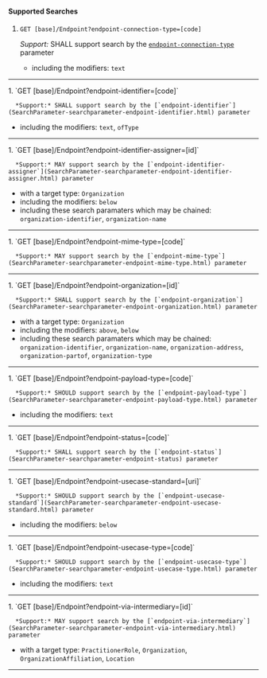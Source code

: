 #### Supported Searches

1. `GET [base]/Endpoint?endpoint-connection-type=[code]`

      *Support:* SHALL support search by the [`endpoint-connection-type`](SearchParameter-searchparameter-endpoint-connection-type.html) parameter  
   - including the modifiers:  `text`   
<hr />
1. `GET [base]/Endpoint?endpoint-identifier=[code]`

      *Support:* SHALL support search by the [`endpoint-identifier`](SearchParameter-searchparameter-endpoint-identifier.html) parameter  
   - including the modifiers:  `text`, `ofType`   
<hr />
1. `GET [base]/Endpoint?endpoint-identifier-assigner=[id]`

      *Support:* MAY support search by the [`endpoint-identifier-assigner`](SearchParameter-searchparameter-endpoint-identifier-assigner.html) parameter
   - with a target type:  `Organization`
   - including the modifiers:  `below`  
   - including these search paramaters which may be chained:  `organization-identifier`, `organization-name`
<hr />
1. `GET [base]/Endpoint?endpoint-mime-type=[code]`

      *Support:* MAY support search by the [`endpoint-mime-type`](SearchParameter-searchparameter-endpoint-mime-type.html) parameter     
<hr />
1. `GET [base]/Endpoint?endpoint-organization=[id]`

      *Support:* SHALL support search by the [`endpoint-organization`](SearchParameter-searchparameter-endpoint-organization.html) parameter
   - with a target type:  `Organization`
   - including the modifiers:  `above`, `below`  
   - including these search paramaters which may be chained:  `organization-identifier`, `organization-name`, `organization-address`, `organization-partof`, `organization-type`
<hr />
1. `GET [base]/Endpoint?endpoint-payload-type=[code]`

      *Support:* SHOULD support search by the [`endpoint-payload-type`](SearchParameter-searchparameter-endpoint-payload-type.html) parameter  
   - including the modifiers:  `text`   
<hr />
1. `GET [base]/Endpoint?endpoint-status=[code]`

      *Support:* SHALL support search by the [`endpoint-status`](SearchParameter-searchparameter-endpoint-status) parameter
<hr />
1. `GET [base]/Endpoint?endpoint-usecase-standard=[uri]`

      *Support:* SHOULD support search by the [`endpoint-usecase-standard`](SearchParameter-searchparameter-endpoint-usecase-standard.html) parameter  
   - including the modifiers:  `below`   
<hr />
1. `GET [base]/Endpoint?endpoint-usecase-type=[code]`

      *Support:* SHOULD support search by the [`endpoint-usecase-type`](SearchParameter-searchparameter-endpoint-usecase-type.html) parameter  
   - including the modifiers:  `text`   
<hr />
1. `GET [base]/Endpoint?endpoint-via-intermediary=[id]`

      *Support:* MAY support search by the [`endpoint-via-intermediary`](SearchParameter-searchparameter-endpoint-via-intermediary.html) parameter
   - with a target type:  `PractitionerRole`, `Organization`, `OrganizationAffiliation`, `Location`    
<hr />
